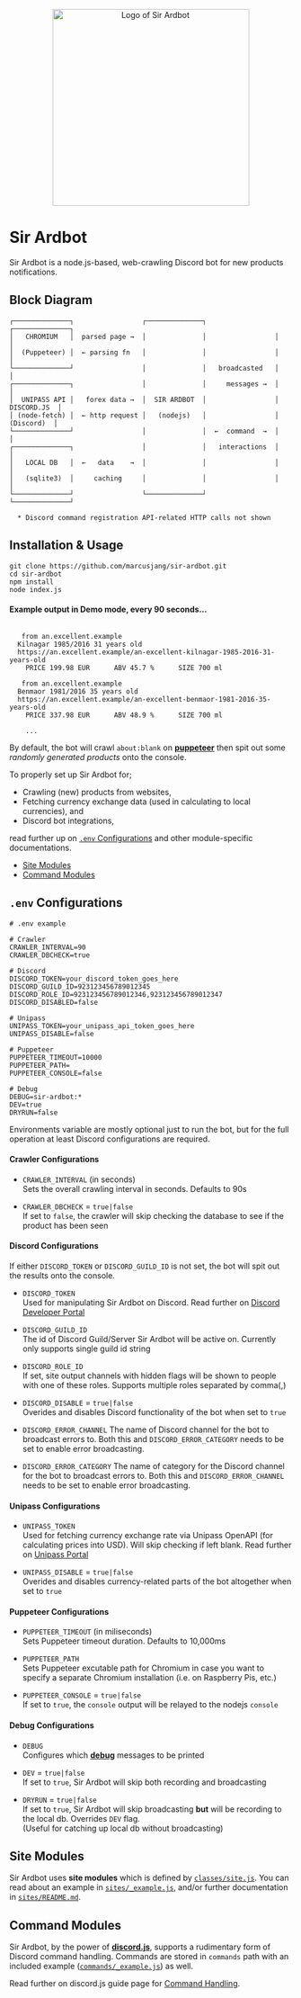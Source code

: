 <p align="center"><img src="https://user-images.githubusercontent.com/10116562/149304480-e64148b6-880a-4a28-bf6a-71abbae7423a.png" alt="Logo of Sir Ardbot" width="350"></p>

# Sir Ardbot
Sir Ardbot is a node.js-based, web-crawling Discord bot for new products notifications.


## Block Diagram
```
┌──────────────┐                 ┌──────────────┐                 ┌──────────────┐ 
│   CHROMIUM   │  parsed page →  │              │                 │              │
│  (Puppeteer) │  ← parsing fn   │              │                 │              │
└──────────────┘                 │              │   broadcasted   │              │
┌──────────────┐                 │              │     messages →  │              │
│  UNIPASS API │   forex data →  │  SIR ARDBOT  │                 │  DISCORD.JS  │
│ (node-fetch) │  ← http request │   (nodejs)   │                 │   (Discord)  │
└──────────────┘                 │              │  ←  command  →  │              │
┌──────────────┐                 │              │   interactions  │              │
│   LOCAL DB   │  ←   data    →  │              │                 │              │
│   (sqlite3)  │     caching     │              │                 │              │
└──────────────┘                 └──────────────┘                 └──────────────┘

  * Discord command registration API-related HTTP calls not shown
```


## Installation & Usage
```sh-session
git clone https://github.com/marcusjang/sir-ardbot.git
cd sir-ardbot
npm install
node index.js
```

#### Example output in Demo mode, every 90 seconds...
```

   from an.excellent.example
  Kilnagar 1985/2016 31 years old
  https://an.excellent.example/an-excellent-kilnagar-1985-2016-31-years-old
    PRICE 199.98 EUR      ABV 45.7 %      SIZE 700 ml

   from an.excellent.example
  Benmaor 1981/2016 35 years old
  https://an.excellent.example/an-excellent-benmaor-1981-2016-35-years-old
    PRICE 337.98 EUR      ABV 48.9 %      SIZE 700 ml

    ...
```
By default, the bot will crawl `about:blank` on [**puppeteer**](https://github.com/puppeteer/puppeteer/) then spit out some *randomly generated products* onto the console.

To properly set up Sir Ardbot for;
 * Crawling (new) products from websites,
 * Fetching currency exchange data (used in calculating to local currencies), and
 * Discord bot integrations,

read further up on [`.env` Configurations](#env-configurations) and other module-specific documentations.
 * [Site Modules](#site-modules)
 * [Command Modules](#command-modules)


## `.env` Configurations
```.env
# .env example

# Crawler
CRAWLER_INTERVAL=90
CRAWLER_DBCHECK=true

# Discord
DISCORD_TOKEN=your_discord_token_goes_here
DISCORD_GUILD_ID=923123456789012345
DISCORD_ROLE_ID=923123456789012346,923123456789012347
DISCORD_DISABLED=false

# Unipass
UNIPASS_TOKEN=your_unipass_api_token_goes_here
UNIPASS_DISABLE=false

# Puppeteer
PUPPETEER_TIMEOUT=10000
PUPPETEER_PATH=
PUPPETEER_CONSOLE=false

# Debug
DEBUG=sir-ardbot:*
DEV=true
DRYRUN=false

```
Environments variable are mostly optional just to run the bot, but for the full operation at least Discord configurations are required.

#### Crawler Configurations
 * `CRAWLER_INTERVAL` (in seconds)  
   Sets the overall crawling interval in seconds. Defaults to 90s

 * `CRAWLER_DBCHECK` = `true|false`  
   If set to `false`, the crawler will skip checking the database to see if the product has been seen

#### Discord Configurations
If either `DISCORD_TOKEN` or `DISCORD_GUILD_ID` is not set, the bot will spit out the results onto the console.
 * `DISCORD_TOKEN`  
   Used for manipulating Sir Ardbot on Discord. Read further on [Discord Developer Portal](https://discord.com/developers/applications)
   
 * `DISCORD_GUILD_ID`  
   The id of Discord Guild/Server Sir Ardbot will be active on. Currently only supports single guild id string
   
 * `DISCORD_ROLE_ID`  
   If set, site output channels with hidden flags will be shown to people with one of these roles. Supports multiple roles separated by comma(,)

 * `DISCORD_DISABLE` = `true|false`  
   Overides and disables Discord functionality of the bot when set to `true`

 * `DISCORD_ERROR_CHANNEL`
   The name of Discord channel for the bot to broadcast errors to. Both this and `DISCORD_ERROR_CATEGORY` needs to be set to enable error broadcasting.

 * `DISCORD_ERROR_CATEGORY`
   The name of category for the Discord channel for the bot to broadcast errors to. Both this and `DISCORD_ERROR_CHANNEL` needs to be set to enable error broadcasting.
    
#### Unipass Configurations
 * `UNIPASS_TOKEN`  
   Used for fetching currency exchange rate via Unipass OpenAPI (for calculating prices into USD). Will skip checking if left blank. Read further on [Unipass Portal](https://unipass.customs.go.kr/)
   
 * `UNIPASS_DISABLE` = `true|false`  
   Overides and disables currency-related parts of the bot altogether when set to `true`
   
#### Puppeteer Configurations
 * `PUPPETEER_TIMEOUT` (in miliseconds)  
   Sets Puppeteer timeout duration. Defaults to 10,000ms
   
 * `PUPPETEER_PATH`  
   Sets Puppeteer excutable path for Chromium in case you want to specify a separate Chromium installation (i.e. on Raspberry Pis, etc.)
   
 * `PUPPETEER_CONSOLE` = `true|false`  
   If set to `true`, the `console` output will be relayed to the nodejs `console`
   
#### Debug Configurations
 * `DEBUG`  
   Configures which [**debug**](https://github.com/debug-js/debug) messages to be printed
   
 * `DEV` = `true|false`  
   If set to `true`, Sir Ardbot will skip both recording and broadcasting
   
 * `DRYRUN` = `true|false`  
   If set to `true`, Sir Ardbot will skip broadcasting **but** will be recording to the local db. Overrides `DEV` flag.  
   (Useful for catching up local db without broadcasting)


## Site Modules
Sir Ardbot uses **site modules** which is defined by [`classes/site.js`](classes/site.js). You can read about an example in [`sites/_example.js`](sites/_example.js), and/or further documentation in [`sites/README.md`](sites/README.md). 


## Command Modules
Sir Ardbot, by the power of [**discord.js**](https://github.com/discordjs/discord.js/), supports a rudimentary form of Discord command handling. Commands are stored in `commands` path with an included example ([`commands/_example.js`](commands/_example.js)) as well.

Read further on discord.js guide page for [Command Handling](https://discordjs.guide/creating-your-bot/command-handling.html).

